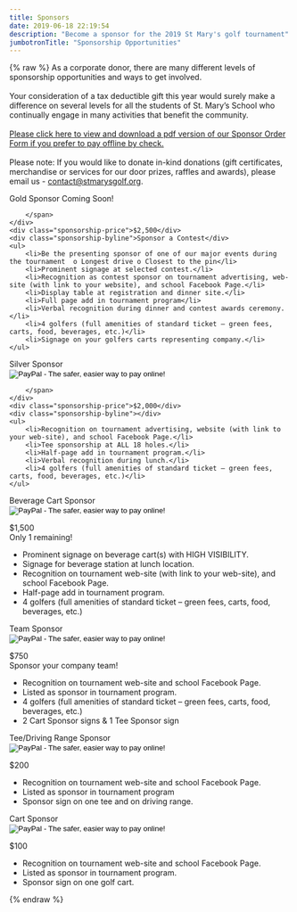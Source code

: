 ```yaml
---
title: Sponsors
date: 2019-06-18 22:19:54
description: "Become a sponsor for the 2019 St Mary's golf tournament"
jumbotronTitle: "Sponsorship Opportunities"
---
```

{% raw %}
As a corporate donor, there are many different levels of sponsorship opportunities and ways to get involved.
<br><br>
Your consideration of a tax deductible gift this year would surely make a difference on several levels for all the students of St. Mary’s School who continually engage in many activities that benefit the community.
<br><br>
<a href="../forms/2019/2019 Sponsor Donation Form.pdf">Please click here to view and download a pdf version of our Sponsor Order Form if you prefer to pay offline by check.</a>
<br><br>
Please note:  If you would like to donate in-kind donations (gift certificates, merchandise or services for our door prizes, raffles and awards), please email us - <a href="mailto:contact@stmarysgolf.org">contact@stmarysgolf.org</a>.

<div class="sponsorship-section">
    <div class="sponsorship-header">
        <span class="sponsorship-title">Gold Sponsor</span>
        <span class="sponsorship-purchase">Coming Soon!
        <form target="paypal" action="https://www.paypal.com/cgi-bin/webscr" method="post" style="display:none;">
<input type="hidden" name="cmd" value="_s-xclick">
<input type="hidden" name="hosted_button_id" value="46YKNY2SMCR72">
<input type="image" src="https://www.paypalobjects.com/en_US/i/btn/btn_cart_LG.gif" border="0" name="submit" alt="PayPal - The safer, easier way to pay online!">
<img alt="" border="0" src="https://www.paypalobjects.com/en_US/i/scr/pixel.gif" width="1" height="1">
</form>

        </span>
    </div>
    <div class="sponsorship-price">$2,500</div>
    <div class="sponsorship-byline">Sponsor a Contest</div>
    <ul>
        <li>Be the presenting sponsor of one of our major events during the tournament  o Longest drive o Closest to the pin</li>
        <li>Prominent signage at selected contest.</li>
        <li>Recognition as contest sponsor on tournament advertising, web-site (with link to your website), and school Facebook Page.</li>
        <li>Display table at registration and dinner site.</li>
        <li>Full page add in tournament program</li>
        <li>Verbal recognition during dinner and contest awards ceremony.</li>
        <li>4 golfers (full amenities of standard ticket – green fees, carts, food, beverages, etc.)</li>
        <li>Signage on your golfers carts representing company.</li>
    </ul>
</div>

<div class="sponsorship-section">
    <div class="sponsorship-header">
        <span class="sponsorship-title">Silver Sponsor</span>
        <span class="sponsorship-purchase">
        <form target="paypal" action="https://www.paypal.com/cgi-bin/webscr" method="post">
<input type="hidden" name="cmd" value="_s-xclick">
<input type="hidden" name="hosted_button_id" value="Y4GG59FWP4PCG">
<input type="image" src="https://www.paypalobjects.com/en_US/i/btn/btn_cart_LG.gif" border="0" name="submit" alt="PayPal - The safer, easier way to pay online!">
<img alt="" border="0" src="https://www.paypalobjects.com/en_US/i/scr/pixel.gif" width="1" height="1">
</form>

        </span>
    </div>
    <div class="sponsorship-price">$2,000</div>
    <div class="sponsorship-byline"></div>
    <ul>
        <li>Recognition on tournament advertising, website (with link to your web-site), and school Facebook Page.</li>
        <li>Tee sponsorship at ALL 18 holes.</li>
        <li>Half-page add in tournament program.</li>
        <li>Verbal recognition during lunch.</li>
        <li>4 golfers (full amenities of standard ticket – green fees, carts, food, beverages, etc.)</li>
    </ul>
</div>

<div class="sponsorship-section">
    <div class="sponsorship-header">
        <span class="sponsorship-title">Beverage Cart Sponsor</span>
        <span class="sponsorship-purchase">
        <form target="paypal" action="https://www.paypal.com/cgi-bin/webscr" method="post">
<input type="hidden" name="cmd" value="_s-xclick">
<input type="hidden" name="hosted_button_id" value="YGLPXLQ4AET7S">
<input type="image" src="https://www.paypalobjects.com/en_US/i/btn/btn_cart_LG.gif" border="0" name="submit" alt="PayPal - The safer, easier way to pay online!">
<img alt="" border="0" src="https://www.paypalobjects.com/en_US/i/scr/pixel.gif" width="1" height="1">
</form>

</span>
    </div>
    <div class="sponsorship-price">$1,500</div>
    <div class="sponsorship-byline">Only 1 remaining!<br></div>
    <ul>
        <li>Prominent signage on beverage cart(s) with HIGH VISIBILITY.</li>
        <li>Signage for beverage station at lunch location.</li>
        <li>Recognition on tournament web-site (with link to your web-site), and school Facebook Page.</li>
        <li>Half-page add in tournament program.</li>
        <li>4 golfers (full amenities of standard ticket – green fees, carts, food, beverages, etc.)</li>
    </ul>
</div>

<div class="sponsorship-section">
    <div class="sponsorship-header">
        <span class="sponsorship-title">Team Sponsor</span>
        <span class="sponsorship-purchase">
        <form target="paypal" action="https://www.paypal.com/cgi-bin/webscr" method="post">
<input type="hidden" name="cmd" value="_s-xclick">
<input type="hidden" name="hosted_button_id" value="UNFV4928KPR4G">
<input type="image" src="https://www.paypalobjects.com/en_US/i/btn/btn_cart_LG.gif" border="0" name="submit" alt="PayPal - The safer, easier way to pay online!">
<img alt="" border="0" src="https://www.paypalobjects.com/en_US/i/scr/pixel.gif" width="1" height="1">
</form>

</span>
    </div>
    <div class="sponsorship-price">$750</div>
    <div class="sponsorship-byline">Sponsor your company team!</div>
    <ul>
        <li>Recognition on tournament web-site and school Facebook Page.</li>
        <li>Listed as sponsor in tournament program.</li>
        <li>4 golfers (full amenities of standard ticket – green fees, carts, food, beverages, etc.)</li>
        <li>2 Cart Sponsor signs &amp; 1 Tee Sponsor sign</li>
    </ul>
</div>

<div class="sponsorship-section">
    <div class="sponsorship-header">
        <span class="sponsorship-title">Tee/Driving Range Sponsor</span>
        <span class="sponsorship-purchase">
        <form target="paypal" action="https://www.paypal.com/cgi-bin/webscr" method="post">
<input type="hidden" name="cmd" value="_s-xclick">
<input type="hidden" name="hosted_button_id" value="75WEYUDSQEE6W">
<input type="image" src="https://www.paypalobjects.com/en_US/i/btn/btn_cart_LG.gif" border="0" name="submit" alt="PayPal - The safer, easier way to pay online!">
<img alt="" border="0" src="https://www.paypalobjects.com/en_US/i/scr/pixel.gif" width="1" height="1">
</form>

</span>
    </div>
    <div class="sponsorship-price">$200</div>
    <div class="sponsorship-byline"></div>
    <ul>
        <li>Recognition on tournament web-site and school Facebook Page.</li>
        <li>Listed as sponsor in tournament program</li>
        <li>Sponsor sign on one tee and on driving range.</li>
    </ul>
</div>

<div class="sponsorship-section">
    <div class="sponsorship-header">
        <span class="sponsorship-title">Cart Sponsor</span>
        <span class="sponsorship-purchase">
        <form target="paypal" action="https://www.paypal.com/cgi-bin/webscr" method="post">
<input type="hidden" name="cmd" value="_s-xclick">
<input type="hidden" name="hosted_button_id" value="29PSERMXHJFFQ">
<input type="image" src="https://www.paypalobjects.com/en_US/i/btn/btn_cart_LG.gif" border="0" name="submit" alt="PayPal - The safer, easier way to pay online!">
<img alt="" border="0" src="https://www.paypalobjects.com/en_US/i/scr/pixel.gif" width="1" height="1">
</form>

</span>
    </div>
    <div class="sponsorship-price">$100</div>
    <div class="sponsorship-byline"></div>
    <ul>
        <li>Recognition on tournament web-site and school Facebook Page.</li>
        <li>Listed as sponsor in tournament program.</li>
        <li>Sponsor sign on one golf cart.</li>
    </ul>
</div>
{% endraw %}